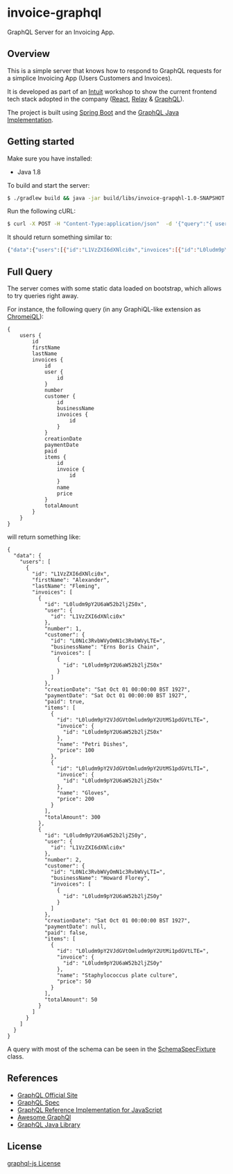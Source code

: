 # invoice-graphql
GraphQL Server for an Invoicing App.

## Overview

This is a simple server that knows how to respond to GraphQL requests for a simplice Invoicing App (Users Customers and Invoices).


It is developed as part of an [Intuit](https://www.intuit.com/) workshop to show the current frontend tech stack adopted in the company
([React](https://facebook.github.io/react/), [Relay](https://facebook.github.io/relay/) & [GraphQL](http://graphql.org/)).


The project is built using [Spring Boot](http://projects.spring.io/spring-boot/) and the [GraphQL Java Implementation](https://github.com/graphql-java/graphql-java).

## Getting started

Make sure you have installed:

* Java 1.8

To build and start the server:

```sh
$ ./gradlew build && java -jar build/libs/invoice-grapqhl-1.0-SNAPSHOT.jar
```

Run the following cURL:

```sh
$ curl -X POST -H "Content-Type:application/json"  -d '{"query":"{ users { id \n invoices { id } } }" }' http://localhost:8080/graphql
```

It should return something similar to:

```sh
{"data":{"users":[{"id":"L1VzZXI6dXNlci0x","invoices":[{"id":"L0ludm9pY2U6aW52b2ljZS0x"},{"id":"L0ludm9pY2U6aW52b2ljZS0y"}]}]}}
```

## Full Query

The server comes with some static data loaded on bootstrap, which allows to try queries right away.

For instance, the following query (in any GraphiQL-like extension as [ChromeiQL](https://chrome.google.com/webstore/detail/chromeiql/fkkiamalmpiidkljmicmjfbieiclmeij)):

```
{
    users {
        id
        firstName
        lastName
        invoices {
            id
            user {
                id
            }
            number
            customer {
                id
                businessName
                invoices {
                    id
                }
            }
            creationDate
            paymentDate
            paid
            items {
                id
                invoice {
                    id
                }
                name
                price
            }
            totalAmount
        }
    }
}
```

will return something like:

```
{
  "data": {
    "users": [
      {
        "id": "L1VzZXI6dXNlci0x",
        "firstName": "Alexander",
        "lastName": "Fleming",
        "invoices": [
          {
            "id": "L0ludm9pY2U6aW52b2ljZS0x",
            "user": {
              "id": "L1VzZXI6dXNlci0x"
            },
            "number": 1,
            "customer": {
              "id": "L0N1c3RvbWVyOmN1c3RvbWVyLTE=",
              "businessName": "Erns Boris Chain",
              "invoices": [
                {
                  "id": "L0ludm9pY2U6aW52b2ljZS0x"
                }
              ]
            },
            "creationDate": "Sat Oct 01 00:00:00 BST 1927",
            "paymentDate": "Sat Oct 01 00:00:00 BST 1927",
            "paid": true,
            "items": [
              {
                "id": "L0ludm9pY2VJdGVtOmludm9pY2UtMS1pdGVtLTE=",
                "invoice": {
                  "id": "L0ludm9pY2U6aW52b2ljZS0x"
                },
                "name": "Petri Dishes",
                "price": 100
              },
              {
                "id": "L0ludm9pY2VJdGVtOmludm9pY2UtMS1pdGVtLTI=",
                "invoice": {
                  "id": "L0ludm9pY2U6aW52b2ljZS0x"
                },
                "name": "Gloves",
                "price": 200
              }
            ],
            "totalAmount": 300
          },
          {
            "id": "L0ludm9pY2U6aW52b2ljZS0y",
            "user": {
              "id": "L1VzZXI6dXNlci0x"
            },
            "number": 2,
            "customer": {
              "id": "L0N1c3RvbWVyOmN1c3RvbWVyLTI=",
              "businessName": "Howard Florey",
              "invoices": [
                {
                  "id": "L0ludm9pY2U6aW52b2ljZS0y"
                }
              ]
            },
            "creationDate": "Sat Oct 01 00:00:00 BST 1927",
            "paymentDate": null,
            "paid": false,
            "items": [
              {
                "id": "L0ludm9pY2VJdGVtOmludm9pY2UtMi1pdGVtLTE=",
                "invoice": {
                  "id": "L0ludm9pY2U6aW52b2ljZS0y"
                },
                "name": "Staphylococcus plate culture",
                "price": 50
              }
            ],
            "totalAmount": 50
          }
        ]
      }
    ]
  }
}
```

A query with most of the schema can be seen in the [SchemaSpecFixture](src/test/groovy/com/intuit/workshop/invoicing/util/SchemaSpecFixture.groovy) class.

## References

- [GraphQL Official Site](http://graphql.org/)
- [GraphQL Spec](https://facebook.github.io/graphql/)
- [GraphQL Reference Implementation for JavaScript](https://github.com/graphql/graphql-js)
- [Awesome GraphQl](https://github.com/chentsulin/awesome-graphql)
- [GraphQL Java Library](https://github.com/graphql-java/graphql-java)

## License

[graphql-js License](https://github.com/graphql/graphql-js/blob/master/LICENSE)
